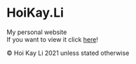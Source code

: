 # HoiKay.Li
My personal website <br>
If you want to view it click [here](https://hoikay.li)!

© Hoi Kay Li 2021 unless stated otherwise 
